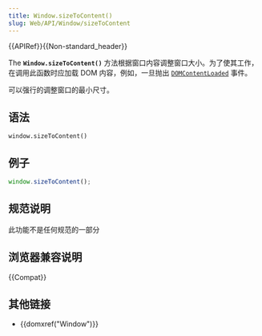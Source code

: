 ```yaml
---
title: Window.sizeToContent()
slug: Web/API/Window/sizeToContent
---
```


{{APIRef}}{{Non-standard_header}}

The **`Window.sizeToContent()`** 方法根据窗口内容调整窗口大小。为了使其工作，在调用此函数时应加载 DOM 内容，例如，一旦抛出 [`DOMContentLoaded`](/zh-CN/docs/Web/API/Window/DOMContentLoaded_event) 事件。

可以强行的调整窗口的最小尺寸。

## 语法

```plain
window.sizeToContent()
```

## 例子

```js
window.sizeToContent();
```

## 规范说明

此功能不是任何规范的一部分

## 浏览器兼容说明

{{Compat}}

## 其他链接

- {{domxref("Window")}}
